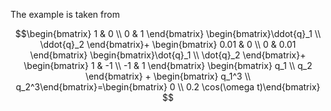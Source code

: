 The example is taken from 

$$\begin{bmatrix} 1 & 0 \\ 
0 & 1 \end{bmatrix} \begin{bmatrix}\ddot{q}_1 \\ 
\ddot{q}_2 \end{bmatrix}+ \begin{bmatrix} 0.01 & 0 \\
0 & 0.01 \end{bmatrix} \begin{bmatrix}\dot{q}_1 \\
\dot{q}_2 \end{bmatrix}+ \begin{bmatrix} 1 & -1 \\
-1 & 1 \end{bmatrix} \begin{bmatrix} q_1 \\
q_2 \end{bmatrix} + \begin{bmatrix} q_1^3 \\
q_2^3\end{bmatrix}=\begin{bmatrix} 0 \\
0.2 \cos(\omega t)\end{bmatrix}
$$
